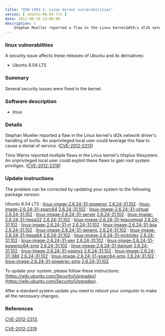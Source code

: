 ```yaml
---
title: "USN-1493-1: Linux kernel vulnerabilities"
series: [ ubuntu-08.04-lts ]
date: 2012-06-29 12:00:00
description: |
    Stephan Mueller reported a flaw in the Linux kernel&#39;s dl2k network driver&#39;s handling of ioctls. An unprivileged local user could leverage this flaw to cause a denial of service. ([CVE-2012-2313](http://people.ubuntu.com/~ubuntu-security/cve/CVE-2012-2313))
--- 
```

 
### linux vulnerabilities

A security issue affects these releases of Ubuntu and its derivatives:

* Ubuntu 8.04 LTS

### Summary

Several security issues were fixed in the kernel. 

### Software description

* linux 

### Details

Stephan Mueller reported a flaw in the Linux kernel&#39;s dl2k network driver&#39;s handling of ioctls. An unprivileged local user could leverage this flaw to cause a denial of service. ([CVE-2012-2313](http://people.ubuntu.com/~ubuntu-security/cve/CVE-2012-2313))

Timo Warns reported multiple flaws in the Linux kernel&#39;s hfsplus filesystem. An unprivileged local user could exploit these flaws to gain root system priviliges. ([CVE-2012-2319](http://people.ubuntu.com/~ubuntu-security/cve/CVE-2012-2319)) 

### Update instructions

The problem can be corrected by updating your system to the following package version:

Ubuntu 8.04 LTS
 : [linux-image-2.6.24-31-powerpc](https://launchpad.net/ubuntu/+source/linux) <span> [2.6.24-31.102](https://launchpad.net/ubuntu/+source/linux/2.6.24-31.102) </span> 
 : [linux-image-2.6.24-31-sparc64](https://launchpad.net/ubuntu/+source/linux) <span> [2.6.24-31.102](https://launchpad.net/ubuntu/+source/linux/2.6.24-31.102) </span> 
 : [linux-image-2.6.24-31-virtual](https://launchpad.net/ubuntu/+source/linux) <span> [2.6.24-31.102](https://launchpad.net/ubuntu/+source/linux/2.6.24-31.102) </span> 
 : [linux-image-2.6.24-31-server](https://launchpad.net/ubuntu/+source/linux) <span> [2.6.24-31.102](https://launchpad.net/ubuntu/+source/linux/2.6.24-31.102) </span> 
 : [linux-image-2.6.24-31-hppa32](https://launchpad.net/ubuntu/+source/linux) <span> [2.6.24-31.102](https://launchpad.net/ubuntu/+source/linux/2.6.24-31.102) </span> 
 : [linux-image-2.6.24-31-lpiacompat](https://launchpad.net/ubuntu/+source/linux) <span> [2.6.24-31.102](https://launchpad.net/ubuntu/+source/linux/2.6.24-31.102) </span> 
 : [linux-image-2.6.24-31-rt](https://launchpad.net/ubuntu/+source/linux) <span> [2.6.24-31.102](https://launchpad.net/ubuntu/+source/linux/2.6.24-31.102) </span> 
 : [linux-image-2.6.24-31-lpia](https://launchpad.net/ubuntu/+source/linux) <span> [2.6.24-31.102](https://launchpad.net/ubuntu/+source/linux/2.6.24-31.102) </span> 
 : [linux-image-2.6.24-31-generic](https://launchpad.net/ubuntu/+source/linux) <span> [2.6.24-31.102](https://launchpad.net/ubuntu/+source/linux/2.6.24-31.102) </span> 
 : [linux-image-2.6.24-31-hppa64](https://launchpad.net/ubuntu/+source/linux) <span> [2.6.24-31.102](https://launchpad.net/ubuntu/+source/linux/2.6.24-31.102) </span> 
 : [linux-image-2.6.24-31-mckinley](https://launchpad.net/ubuntu/+source/linux) <span> [2.6.24-31.102](https://launchpad.net/ubuntu/+source/linux/2.6.24-31.102) </span> 
 : [linux-image-2.6.24-31-xen](https://launchpad.net/ubuntu/+source/linux) <span> [2.6.24-31.102](https://launchpad.net/ubuntu/+source/linux/2.6.24-31.102) </span> 
 : [linux-image-2.6.24-31-powerpc64-smp](https://launchpad.net/ubuntu/+source/linux) <span> [2.6.24-31.102](https://launchpad.net/ubuntu/+source/linux/2.6.24-31.102) </span> 
 : [linux-image-2.6.24-31-itanium](https://launchpad.net/ubuntu/+source/linux) <span> [2.6.24-31.102](https://launchpad.net/ubuntu/+source/linux/2.6.24-31.102) </span> 
 : [linux-image-2.6.24-31-openvz](https://launchpad.net/ubuntu/+source/linux) <span> [2.6.24-31.102](https://launchpad.net/ubuntu/+source/linux/2.6.24-31.102) </span> 
 : [linux-image-2.6.24-31-386](https://launchpad.net/ubuntu/+source/linux) <span> [2.6.24-31.102](https://launchpad.net/ubuntu/+source/linux/2.6.24-31.102) </span> 
 : [linux-image-2.6.24-31-sparc64-smp](https://launchpad.net/ubuntu/+source/linux) <span> [2.6.24-31.102](https://launchpad.net/ubuntu/+source/linux/2.6.24-31.102) </span> 
 : [linux-image-2.6.24-31-powerpc-smp](https://launchpad.net/ubuntu/+source/linux) <span> [2.6.24-31.102](https://launchpad.net/ubuntu/+source/linux/2.6.24-31.102) </span> 

To update your system, please follow these instructions: [https://wiki.ubuntu.com/Security/Upgrades](https://wiki.ubuntu.com/Security/Upgrades).

After a standard system update you need to reboot your computer to make all the necessary changes. 

### References

 [CVE-2012-2313](http://people.ubuntu.com/~ubuntu-security/cve/CVE-2012-2313), 

 [CVE-2012-2319](http://people.ubuntu.com/~ubuntu-security/cve/CVE-2012-2319)
 
